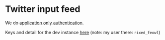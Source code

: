 # Twitter input feed

We do [application only authentication](https://dev.twitter.com/oauth/application-only).

Keys and detail for the dev instance [here](https://apps.twitter.com/app/8554434/keys)
(note: my user there: `rixed_feowl`)

